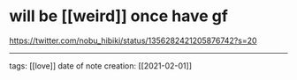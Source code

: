 # will be [[weird]] once have gf
https://twitter.com/nobu_hibiki/status/1356282421205876742?s=20
___
tags: [[love]]
date of note creation: [[2021-02-01]]

